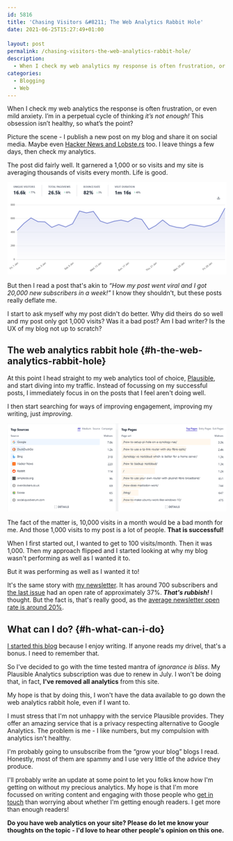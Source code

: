 ```yaml
---
id: 5816
title: 'Chasing Visitors &#8211; The Web Analytics Rabbit Hole'
date: 2021-06-25T15:27:49+01:00

layout: post
permalink: /chasing-visitors-the-web-analytics-rabbit-hole/
description:
  - When I check my web analytics my response is often frustration, or even mild anxiety. It's not healthy, so what's the point?
categories:
  - Blogging
  - Web
---
```

<p class="medium">
  When I check my web analytics the response is often frustration, or even mild anxiety. I&#8217;m in a perpetual cycle of thinking <em>it&#8217;s not enough! </em>This obsession isn&#8217;t healthy, so what&#8217;s the point?
</p>

Picture the scene - I publish a new post on my blog and share it on social media. Maybe even [Hacker News and Lobste.rs](/notes/why-lobste-rs-is-better-than-hacker-news/) too. I leave things a few days, then check my analytics.

The post did fairly well. It garnered a 1,000 or so visits and my site is averaging thousands of visits every month. Life is good.

![](/assets/images/plausible-stats-jan-2021.png)

But then I read a post that's akin to _&#8220;How my post went viral and I got 20,000 new subscribers in a week!&#8221;_ I know they shouldn't, but these posts really deflate me.

I start to ask myself why my post didn't do better. Why did theirs do so well and my post only got 1,000 visits? Was it a bad post? Am I bad writer? Is the UX of my blog not up to scratch?

## The web analytics rabbit hole {#h-the-web-analytics-rabbit-hole}

At this point I head straight to my web analytics tool of choice, <a href="https://plausible.io" target="_blank" rel="noreferrer noopener">Plausible</a>, and start diving into my traffic. Instead of focussing on my successful posts, I immediately focus in on the posts that I feel aren't doing well.

I then start searching for ways of improving engagement, improving my writing, just _improving._

![](/assets/images/plausible-stats-list-jan-2021.png)

The fact of the matter is, 10,000 visits in a month would be a bad month for me. And those 1,000 visits to my post is a lot of people. **That is successful!**

When I first started out, I wanted to get to 100 visits/month. Then it was 1,000. Then my approach flipped and I started looking at why my blog wasn't performing as well as I wanted it to.

But it was performing as well as I wanted it to!

It's the same story with [my newsletter](/newsletter/). It has around 700 subscribers and <a href="https://metaletter.net/meta-letter-13-unlucky-for-some/" target="_blank" rel="noreferrer noopener">the last issue</a> had an open rate of approximately 37%. **_That's rubbish!_** I thought. But the fact is, that's really good, as the <a href="https://mailchimp.com/resources/email-marketing-benchmarks/" target="_blank" rel="noreferrer noopener">average newsletter open rate is around 20%</a>.

## What can I do? {#h-what-can-i-do}

<a href="/why-i-have-a-blog/" target="_blank" rel="noreferrer noopener">I started this blog</a> because I enjoy writing. If anyone reads my drivel, that's a bonus. I need to remember that.

So I've decided to go with the time tested mantra of _ignorance is bliss_. My Plausible Analytics subscription was due to renew in July. I won't be doing that, in fact, **I've removed all analytics** from this site.

My hope is that by doing this, I won't have the data available to go down the web analytics rabbit hole, even if I want to.

I must stress that I'm not unhappy with the service Plausible provides. They offer an amazing service that is a privacy respecting alternative to Google Analytics. The problem is me - I like numbers, but my compulsion with analytics isn't healthy.

I'm probably going to unsubscribe from the &#8220;grow your blog&#8221; blogs I read. Honestly, most of them are spammy and I use very little of the advice they produce.

I'll probably write an update at some point to let you folks know how I'm getting on without my precious analytics. My hope is that I'm more focussed on writing content and engaging with those people who [get in touch](/contact/) than worrying about whether I'm getting enough readers. I get more than enough readers!

**Do you have web analytics on your site? Please do let me know your thoughts on the topic - I'd love to hear other people's opinion on this one.**
